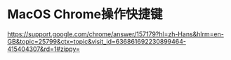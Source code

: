 # MacOS Chrome操作快捷键
https://support.google.com/chrome/answer/157179?hl=zh-Hans&hlrm=en-GB&topic=25799&ctx=topic&visit_id=636861692230899464-415404307&rd=1#zippy=